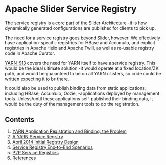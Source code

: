 <!---
   Licensed to the Apache Software Foundation (ASF) under one or more
   contributor license agreements.  See the NOTICE file distributed with
   this work for additional information regarding copyright ownership.
   The ASF licenses this file to You under the Apache License, Version 2.0
   (the "License"); you may not use this file except in compliance with
   the License.  You may obtain a copy of the License at

       http://www.apache.org/licenses/LICENSE-2.0

   Unless required by applicable law or agreed to in writing, software
   distributed under the License is distributed on an "AS IS" BASIS,
   WITHOUT WARRANTIES OR CONDITIONS OF ANY KIND, either express or implied.
   See the License for the specific language governing permissions and
   limitations under the License.
-->
  
# Apache Slider Service Registry

The service registry is a core part of the Slider Architecture -it is how
dynamically generated configurations are published for clients to pick up.

The need for a service registry goes beyond Slider, however. We effectively
have application-specific registries for HBase and Accumulo, and explicit
registries in Apache Helix and Apache Twill, as well as re-usable registry
code in Apache Curator.

[YARN-913](https://issues.apache.org/jira/browse/YARN-913) covers the need
for YARN itself to have a service registry. This would be the ideal ultimate
solution -it would operate at a fixed location/ZK path, and would be guaranteed
to be on all YARN clusters, so code could be written expecting it to be there.

It could also be used to publish binding data from static applications,
including HBase, Accumulo, Oozie, -applications deployed by management tools.
Unless/until these applications self-published their binding data, it would
be the duty of the management tools to do the registration.



## Contents

1. [YARN Application Registration and Binding: the Problem](the_YARN_application_registration_and_binding_problem.html)
1. [A YARN Service Registry](a_YARN_service_registry.html)
1. [April 2014 Initial Registry Design](initial_registry_design.html)
1. [Service Registry End-to-End Scenarios](service_registry_end_to_end_scenario.html)
1. [P2P Service Registries](p2p_service_registries.html)
1. [References](references.html)
